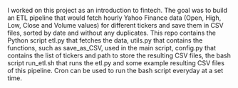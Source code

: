 I worked on this project as an introduction to fintech. The goal was to build an ETL pipeline that would fetch hourly Yahoo Finance data (Open, High, Low, Close and Volume values) for different tickers and save them in CSV files, sorted by date and without any duplicates. 
This repo contains 
  the Python script etl.py that fetches the data,
  utils.py that contains the functions, such as save_as_CSV, used in the main script,
  config.py that contains the list of tickers and path to store the resulting CSV files, 
  the bash script run_etl.sh that runs the etl.py and 
  some example resulting CSV files of this pipeline. 
Cron can be used to run the bash script everyday at a set time.
